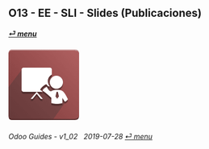 ## O13 - EE - SLI - Slides (Publicaciones)
#### [_&#x23CE; menu_](/en-uk/o13/ee/en-uk-o13-ee-guides-menu.md)  
### ![sli](/doc/img/website_slides.png)
	
###### Odoo Guides - v1_02 &nbsp; 2019-07-28  [_&#x23CE; menu_](/en-uk/o13/ee/en-uk-o13-ee-guides-menu.md)  
